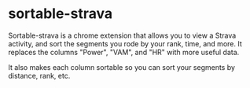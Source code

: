 sortable-strava
===============

Sortable-strava is a chrome extension that allows you to view a Strava activity, and sort the segments you rode by your rank, time, and more. It replaces the columns "Power", "VAM", and "HR" with more useful data.

It also makes each column sortable so you can sort your segments by distance, rank, etc.
